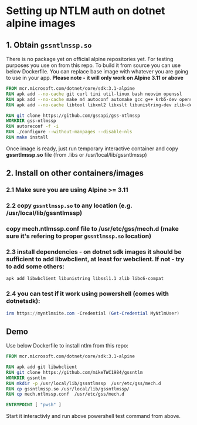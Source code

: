 # Setting up NTLM auth on dotnet alpine images

## 1. Obtain ```gssntlmssp.so```
There is no package yet on official alpine repositories yet. For testing purposes you use on from this repo. To build it from source you can use below Dockerfile. You can replace base image with whatever you are going to use in your app.
**Please note - it will only work on Alpine 3.11 or above**
```Dockerfile
FROM mcr.microsoft.com/dotnet/core/sdk:3.1-alpine
RUN apk add --no-cache git curl tini util-linux bash neovim openssl
RUN apk add --no-cache make m4 autoconf automake gcc g++ krb5-dev openssl-dev gettext-dev  
RUN apk add --no-cache libtool libxml2 libxslt libunistring-dev zlib-dev samba-dev

RUN git clone https://github.com/gssapi/gss-ntlmssp
WORKDIR gss-ntlmssp
RUN autoreconf -f -i
RUN ./configure --without-manpages --disable-nls
RUN make install
```
Once image is ready, just run temporary interactive container and copy **gssntlmssp.so** file (from .libs or /usr/local/lib/gssntlmssp)

## 2. Install on other containers/images
### 2.1 Make sure you are using Alpine >= 3.11
### 2.2 copy ```gssntlmssp.so``` to any location (e.g. /usr/local/lib/gssntlmssp)
### copy mech.ntlmssp.conf file to /usr/etc/gss/mech.d (make sure it's refering to proper ```gssntlmssp.so``` location)
### 2.3 install dependencies - on dotnet sdk images it should be sufficient to add **libwbclient**, at least for webclient. If not - try to add some others:
```bash
apk add libwbclient libunistring libssl1.1 zlib libc6-compat
```
### 2.4 you can test if it work using powershell (comes with dotnetsdk):
```Powershell
irm https://myntlmsite.com -Credential (Get-Credential MyNtlmUser)
```

## Demo
Use below Dockerfile to install ntlm from this repo:
```Dockerfile
FROM mcr.microsoft.com/dotnet/core/sdk:3.1-alpine

RUN apk add git libwbclient
RUN git clone https://github.com/mikeTWC1984/gssntlm
WORKDIR gssntlm
RUN mkdir -p /usr/local/lib/gssntlmssp  /usr/etc/gss/mech.d
RUN cp gssntlmssp.so /usr/local/lib/gssntlmssp/
RUN cp mech.ntlmssp.conf  /usr/etc/gss/mech.d

ENTRYPOINT [ "pwsh" ]
```
Start it interactivly and run above powershell test command from above.
